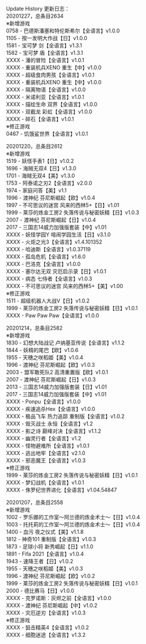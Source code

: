 Update History 更新日志：  
20201227，总条目2634  
※新增游戏  
0758 - 巴德斯潘塞和特伦斯希尔【全语言】v1.0.0  
1105 - 按一发明大作战【日】v1.0.0  
1581 - 宝可梦 剑【全语言】v1.3.1  
1582 - 宝可梦 盾【全语言】v1.3.1  
XXXX - 潘的冒险【全语言】v1.0.1  
XXXX - 重装机兵XENO 重生【中】v1.0.0  
XXXX - 超级食肉男孩【全语言】v1.0.1  
XXXX - 重装机兵XENO 重生【中】v1.0.0  
XXXX - 隔离物语【全语言】v1.0.0  
XXXX - 米诺利亚【全语言】v1.0.1  
XXXX - 描绘生命 双界【全语言】v1.0.0  
XXXX - 双截龙 彩虹【全语言】v1.0.0  
XXXX - 碎石【全语言】v1.0.1  
※修正游戏  
0467 - 饥饿鲨世界【全语言】v1.0.1  
  
20201220，总条目2612  
※新增游戏  
1519 - 妖怪手表1【日】v1.0.2  
1696 - 海贼无双4【日】v1.3.0  
1701 - 海贼无双4【美】v1.3.0  
1753 - 阿泰诺之刃2【全语言】v2.0.0  
1974 - 家庭问答【美】v1.1  
1996 - 渡神纪 芬尼斯崛起【欧】v1.0.4  
1997 - 不可思议的迷宫 风来的西林5+【日】v1.01  
1999 - 莱莎的炼金工房2 失落传说与秘密妖精【日】v1.0.3  
2007 - 渡神纪 芬尼斯崛起【日】v1.0.4  
2017 - 三国志14威力加强版套装【中】v1.01  
XXXX - 妖怪学园Y 喧闹学园生活【日】v3.1.0  
XXXX - 火炬之光3【全语言】v1.4.101352  
XXXX - 哈迪斯【全语言】v1.0.37119  
XXXX - 孤岛危机【全语言】v1.6.0  
XXXX - 巴洛克【全语言】v1.0.0  
XXXX - 塞尔达无双 灾厄启示录【日】v1.0.1  
XXXX - 病态 七侍者【全语言】v1.0.3  
XXXX - 不可思议的迷宫 风来的西林5+【美】v1.00  
※修正游戏  
1511 - 超级机器人大战V【日】v1.0.2  
1999 - 莱莎的炼金工房2 失落传说与秘密妖精【日】v1.0.1  
XXXX - Paw Paw Paw【全语言】v1.0.0  
  
20201214，总条目2582  
※新增游戏  
1830 - 幻想大陆战记 卢纳基亚传说【全语言】v1.1.2  
1844 - 妖精的尾巴【欧】v1.0.6  
1955 - 天穗之咲稻姬【美】v1.0.4  
1996 - 渡神纪 芬尼斯崛起【欧】v1.0.3  
2003 - 盟军敢死队2 高清重置版【欧】v1.0.1  
2007 - 渡神纪 芬尼斯崛起【日】v1.0.3  
2013 - 三国志14威力加强版套装【日】v1.01  
2017 - 三国志14威力加强版套装【中】v1.01  
XXXX - Ponpu【全语言】v1.0.0  
XXXX - 疾速追杀Hex【全语言】v1.0.0  
XXXX - 极品飞车 热力追踪 重制版【全语言】v1.0.2  
XXXX - 毁灭战士 永恒【全语言】v1.2  
XXXX - 影之诗 巅峰对决【全语言】v1.1.2  
XXXX - 幽灵行者【全语言】v1.2  
XXXX - 怪物避难所【全语言】v1.0.1  
XXXX - 逃出地牢【全语言】v2.1.0  
XXXX - 邪恶魔王【全语言】v1.0.3  
※修正游戏  
1999 - 莱莎的炼金工房2 失落传说与秘密妖精【日】v1.0.1  
XXXX - 梦幻战机【全语言】v1.0.1  
XXXX - 侏罗纪世界进化【全语言】v1.04.54847  
  
20201207，总条目2558  
※新增游戏  
1002 - 罗乐娜的工作室～阿兰德的炼金术士～【日】v1.0.4  
1003 - 托托莉的工作室～阿兰德的炼金术士～【日】v1.0.4  
1400 - 血污 夜之仪式【美】v1.1.8  
1812 - 神奇101 重制版【全语言】v1.0.3  
1873 - 足球小将 新秀崛起【日】v1.1.0  
1891 - Fifa 2021【全语言】v1.0.4  
1943 - 速降王者【日】v1.0.2  
1955 - 天穗之咲稻姬【美】v1.0.3  
1996 - 渡神纪 芬尼斯崛起【欧】v1.0.2  
1999 - 莱莎的炼金工房2 失落传说与秘密妖精【日】v1.0.1  
2000 - 德比赛马【日】v1.0.0  
XXXX - 克罗诺斯：灰烬之前【全语言】v1.0.0  
XXXX - 渡神纪 芬尼斯崛起【中】v1.0.2  
XXXX - 灾厄逆刃【全语言】v1.0.3  
※修正游戏  
XXXX - 狙击精英4【全语言】v1.0.2  
XXXX - 细胞迷途【全语言】v1.3.2
